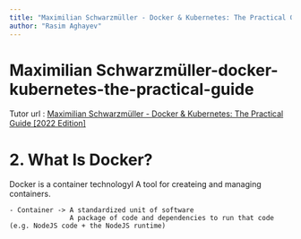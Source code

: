 ```yaml
---
title: "Maximilian Schwarzmüller - Docker & Kubernetes: The Practical Guide [2022 Edition]"
author: "Rasim Aghayev"
---
```


# Maximilian Schwarzmüller-docker-kubernetes-the-practical-guide

Tutor url : [Maximilian Schwarzmüller - Docker & Kubernetes: The Practical Guide [2022 Edition]](https://www.udemy.com/course/docker-kubernetes-the-practical-guide/)


# 2. What Is Docker?

Docker is a container technologyI A tool for createing and managing containers.

    - Container -> A standardized unit of software
                   A package of code and dependencies to run that code (e.g. NodeJS code + the NodeJS runtime)